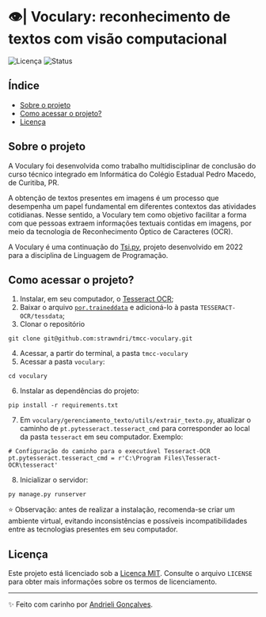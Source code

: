 # 👁️| Voculary: reconhecimento de textos com visão computacional

![Licença](https://img.shields.io/badge/Licen%C3%A7a-MIT-f5b5ca.svg)
![Status](https://img.shields.io/badge/Status-Concluído-abf285.svg)

## Índice

- [Sobre o projeto](#sobre-o-projeto)
- [Como acessar o projeto?](#como-acessar-o-projeto)
- [Licença](#licença)

## Sobre o projeto

A Voculary foi desenvolvida como trabalho multidisciplinar de conclusão do curso técnico integrado em Informática do Colégio Estadual Pedro Macedo, de Curitiba, PR.

A obtenção de textos presentes em imagens é um processo que desempenha um papel fundamental em diferentes contextos das atividades cotidianas. Nesse sentido, a Voculary tem como objetivo facilitar a forma com que pessoas extraem informações textuais contidas em imagens, por meio da tecnologia de Reconhecimento Óptico de Caracteres (OCR). 

A Voculary é uma continuação do [Tsi.py](https://github.com/strawndri/tca-tsi.py), projeto desenvolvido em 2022 para a disciplina de Linguagem de Programação.

## Como acessar o projeto?

1. Instalar, em seu computador, o [Tesseract OCR](https://sourceforge.net/projects/tesseract-ocr.mirror/);
2. Baixar o arquivo [`por.traineddata`](https://tesseract-ocr.github.io/tessdoc/Data-Files#data-files-for-version-400-november-29-2016) e adicioná-lo à pasta `TESSERACT-OCR/tessdata`;
3. Clonar o repositório
```
git clone git@github.com:strawndri/tmcc-voculary.git
```
4. Acessar, a partir do terminal, a pasta `tmcc-voculary`
5. Acessar a pasta `voculary`:
```
cd voculary
```
6. Instalar as dependências do projeto:
```
pip install -r requirements.txt
```
7. Em `voculary/gerenciamento_texto/utils/extrair_texto.py`, atualizar o caminho de `pt.pytesseract.tesseract_cmd` para corresponder ao local da pasta `tesseract` em seu computador. Exemplo:
```
# Configuração do caminho para o executável Tesseract-OCR
pt.pytesseract.tesseract_cmd = r'C:\Program Files\Tesseract-OCR\tesseract'
```
8. Inicializar o servidor:
```
py manage.py runserver
```

⭐ Observação: antes de realizar a instalação, recomenda-se criar um ambiente virtual, evitando inconsistências e possíveis incompatibilidades entre as tecnologias presentes em seu computador. 

## Licença

Este projeto está licenciado sob a [Licença MIT](https://opensource.org/licenses/MIT). Consulte o arquivo `LICENSE` para obter mais informações sobre os termos de licenciamento.

---

✨ Feito com carinho por [Andrieli Gonçalves](https://github.com/strawndri).
